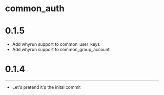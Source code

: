 common_auth
======
# 0.1.5
* Add whyrun support to common_user_keys
* Add whyrun support to common_group_account

# 0.1.4
----------------
* Let's pretend it's the inital commit
